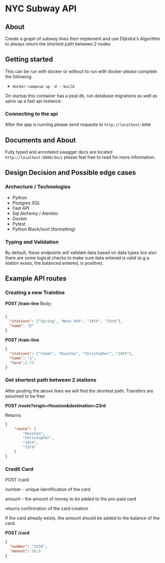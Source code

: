 # NYC Subway API

## About

Create a graph of subway lines then implement and use Dijkstra's Algorithm to always return the shortest path between 2 nodes

## Getting started
This can be run with docker or without to run with docker please complete the following
- `docker-compose up -d --build`

On startup this container has a psql db, run database migrations as well as spins up a fast api
instance. 

### Connecting to the api
After the app is running please send requests to `http://localhost:8008`

## Documents and About
Fully typed and annotated swagger docs are located `http://localhost:8008/docs` please 
feel free to read for more information.


## Design Decision and Possible edge cases
### Archecture / Technologies
- Python
- Postgres SQL
- Fast API
- Sql Alchemy / Alembic
- Docker 
- Pytest
- Python Black/isort (formatting)


### Typing and Validation
By default, these endpoints will validate data based on data types but also there are some
logical checks to make sure data entered is valid (e.g a station exists, the balanced entered, 
is positive). 

## Example API routes

### Creating a new Trainline

**POST /train-line**
Body:
```json

{
  "stations": ["Spring", "West 4th", "14th", "23rd"],
  "name": "E"
}
```
**POST /train-line**
```json
{
  "stations": ["Canal", "Houston", "Christopher", "14th"],
  "name": "1",
  "fare":2.75
}
```

### Get shortest path between 2 stations

After posting the above lines we will find the shortest path. Transfers are assumed to be free

**POST /route?origin=Houston&destination=23rd**

Returns
```json
{
	"route": [
		"Houston",
		"Christopher",
		"14th",
		"23rd"
	]
}
```


### Credit Card

POST /card

number - unique identification of the card

amount - the amount of money to be added to the pre-paid card

returns confirmation of the card creation

If the card already exists, the amount should be added to the balance of the card.


**POST /card**

```json
{
  "number": "1234",
  "amount": 10.0
}
```
